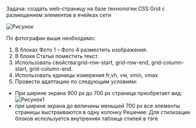 Задача: создать web-страницу на базе технологии CSS Grid с размещением элементов в ячейках сети

![Рисунок](https://github.com/NellyLed/grids/assets/143941681/ad582b28-233f-4fb6-a9e0-c8ea7ecef928)

По фотографии выше необходимо:
1) В блоках Фото 1 – Фото 4 разместить изображения.
2) В блоке Статья поместить текст.
3) Использовать свойства:grid-row-start, grid-row-end, grid-column-start, grid-column-end.
4) Использовать единицы измерения fr,vh, vw, vmin, vmax
5) Провести адаптацию по следующим условиям:
- При ширине экрана 900 px до 700 px страница приобретает вид:
![Рисунок1](https://github.com/NellyLed/grids/assets/143941681/8256a4bb-c53e-4b2f-9071-45cb608f6a11)
- при ширине экрана до величины меньшей 700 px все элементы страницы выстраиваются в одну колонку
Решение:
Для стилизации блоков используется внутренняя таблица стилей в тэге <style>.В целях адаптации страницы под различные размеры экрана
используется @media all and(min-width:...px) and (max-width:...px)  
